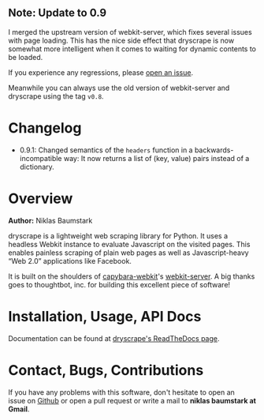 ## Note: Update to 0.9

I merged the upstream version of webkit-server, which fixes several
issues with page loading. This has the nice side effect that 
dryscrape is now somewhat more intelligent when it comes to waiting 
for dynamic contents to be loaded.

If you experience any regressions, please 
[open an issue](https://github.com/niklasb/dryscrape/issues/new).

Meanwhile you can always use the old version of webkit-server
and dryscrape using the tag `v0.8`.

# Changelog

* 0.9.1: Changed semantics of the `headers` function in
  a backwards-incompatible way: It now returns a list of (key, value)
  pairs instead of a dictionary.

# Overview

**Author:** Niklas Baumstark

dryscrape is a lightweight web scraping library for Python. It uses a 
headless Webkit instance to evaluate Javascript on the visited pages. This 
enables painless scraping of plain web pages as well as Javascript-heavy 
“Web 2.0” applications like
Facebook.

It is built on the shoulders of
[capybara-webkit](https://github.com/thoughtbot/capybara-webkit)'s 
[webkit-server](https://github.com/niklasb/webkit-server). A big thanks goes 
to thoughtbot, inc. for building this excellent piece of software!

# Installation, Usage, API Docs

Documentation can be found at 
[dryscrape's ReadTheDocs page](http://readthedocs.org/docs/dryscrape/).

# Contact, Bugs, Contributions

If you have any problems with this software, don't hesitate to open an    
issue on [Github](https://github.com/niklasb/dryscrape) or open a pull 
request or write a mail to **niklas baumstark at Gmail**.
